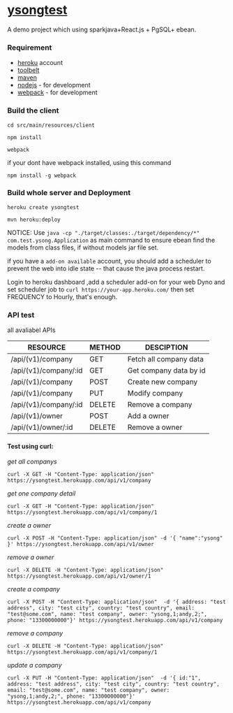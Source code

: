 # [ysongtest]() 
A demo project which using sparkjava+React.js + PgSQL+ ebean.

### Requirement
- [heroku](http://heroku.com) account
- [toolbelt](https://toolbelt.heroku.com/)
- [maven](http://maven.org)
- [nodejs](http://nodejs.com) - for development
- [webpack](https://www.npmjs.com/package/webpack) - for development

### Build the client
`cd src/main/resources/client`

`npm install`

`webpack` 

if your dont have webpack installed, using this command

`npm install -g webpack`

### Build whole server and Deployment

`heroku create ysongtest`

`mvn heroku:deploy`
 
NOTICE: Use `java -cp "./target/classes:./target/dependency/*"  com.test.ysong.Application` as main command to ensure ebean find the models from class files, if without models jar file set.

if you have a `add-on available` account, you should add a scheduler to prevent the web into idle state -- that cause the java process restart.

Login to heroku dashboard ,add a scheduler add-on for your web Dyno and  set scheduler job to `curl https://your-app.heroku.com/` then set FREQUENCY to Hourly, that's enough.

### API test

all avaliabel APIs

|   RESOURCE           |  METHOD |  DESCIPTION             |
|----------------------|---------|-------------------------|
| /api/(v1)/company    |   GET   | Fetch all company data  |
| /api/(v1)/company/:id|   GET   | Get company data by id  |
| /api/(v1)/company    |   POST  | Create new company      |
| /api/(v1)/company    |   PUT   | Modify company          |
| /api/(v1)/company/:id|   DELETE| Remove a company        |
| /api/(v1)/owner      |   POST  | Add a owner             |
| /api/(v1)/owner/:id  |   DELETE| Remove a owner          |

#### Test using curl:

*get all companys*

`curl -X GET -H "Content-Type: application/json" https://ysongtest.herokuapp.com/api/v1/company`


*get one company detail*

`curl -X GET -H "Content-Type: application/json" https://ysongtest.herokuapp.com/api/v1/company/1`

*create a owner*

`curl -X POST -H "Content-Type: application/json" -d '{ "name":"ysong" }' https://ysongtest.herokuapp.com/api/v1/owner`


*remove a owner*

`curl -X DELETE -H "Content-Type: application/json" https://ysongtest.herokuapp.com/api/v1/owner/1`


*create a company*

`curl -X POST -H "Content-Type: application/json" 
  -d '{	address: "test address",
	city: "test city",
	country: "test country",
	email: "test@some.com",
	name: "test company",
	owner: "ysong,1;andy,2;",
	phone: "13300000000"}' https://ysongtest.herokuapp.com/api/v1/company`
  
  
  
*remove a company*

`curl -X DELETE -H "Content-Type: application/json" https://ysongtest.herokuapp.com/api/v1/company/1`


*update a company*

`curl -X PUT -H "Content-Type: application/json" 
  -d '{	id:"1",
        address: "test address",
	city: "test city",
	country: "test country",
	email: "test@some.com",
	name: "test company",
	owner: "ysong,1;andy,2;",
	phone: "13300000000"}' https://ysongtest.herokuapp.com/api/v1/company`
